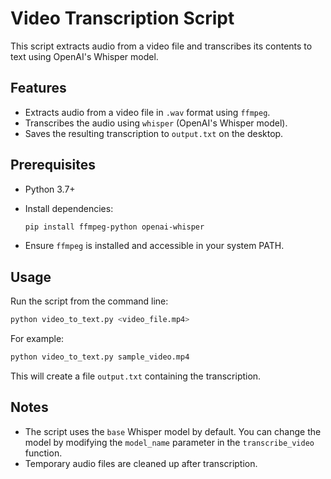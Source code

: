 # Video Transcription Script

This script extracts audio from a video file and transcribes its contents to text using OpenAI's Whisper model.

## Features

* Extracts audio from a video file in `.wav` format using `ffmpeg`.
* Transcribes the audio using `whisper` (OpenAI's Whisper model).
* Saves the resulting transcription to `output.txt` on the desktop.

## Prerequisites

* Python 3.7+
* Install dependencies:

  ```bash
  pip install ffmpeg-python openai-whisper
  ```
* Ensure `ffmpeg` is installed and accessible in your system PATH.

## Usage

Run the script from the command line:

```bash
python video_to_text.py <video_file.mp4>
```

For example:

```bash
python video_to_text.py sample_video.mp4
```

This will create a file `output.txt` containing the transcription.

## Notes

* The script uses the `base` Whisper model by default. You can change the model by modifying the `model_name` parameter in the `transcribe_video` function.
* Temporary audio files are cleaned up after transcription.